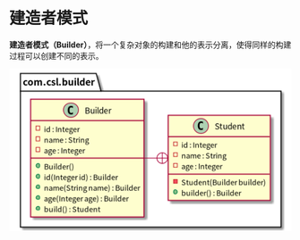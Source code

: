 # 建造者模式

**建造者模式（Builder）**，将一个复杂对象的构建和他的表示分离，使得同样的构建过程可以创建不同的表示。

![建造者模式（Builder）](./etc/builder.png)
